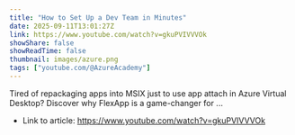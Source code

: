 ```yaml
---
title: "How to Set Up a Dev Team in Minutes"
date: 2025-09-11T13:01:27Z
link: https://www.youtube.com/watch?v=gkuPVIVVVOk
showShare: false
showReadTime: false
thumbnail: images/azure.png
tags: ["youtube.com/@AzureAcademy"]
---
```

Tired of repackaging apps into MSIX just to use app attach in Azure Virtual Desktop? Discover why FlexApp is a game-changer for ...

- Link to article: https://www.youtube.com/watch?v=gkuPVIVVVOk